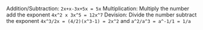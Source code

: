 Addition/Subtraction: `2x+x-3x+5x = 5x`
Multiplication: Multiply the number add the exponent `4x^2 x 3x^5 = 12x^7`
Devision: Divide the number subtract the exponent `4x^3/2x = (4/2)(x^3-1) = 2x^2` and `a^2/a^3 = a^-1/1 = 1/a`
